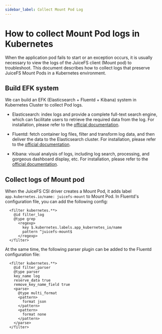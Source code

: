 ```yaml
---
sidebar_label: Collect Mount Pod Log
---
```


# How to collect Mount Pod logs in Kubernetes

When the application pod fails to start or an exception occurs, it is usually necessary to view the logs of the JuiceFS client (Mount pod) to troubleshoot. 
This document describes how to collect logs that preserve JuiceFS Mount Pods in a Kubernetes environment.

## Build EFK system

We can build an EFK (Elasticsearch + Fluentd + Kibana) system in Kubernetes Cluster to collect Pod logs. 

- Elasticsearch: index logs and provide a complete full-text search engine, which can facilitate users to retrieve the required data from the log. For installation, please refer to the [official documentation](https://www.elastic.co/guide/en/elasticsearch/reference/current/install-elasticsearch.html).

- Fluentd: fetch container log files, filter and transform log data, and then deliver the data to the Elasticsearch cluster. For installation, please refer to the [official documentation](https://docs.fluentd.org/installation).

- Kibana: visual analysis of logs, including log search, processing, and gorgeous dashboard display, etc. For installation, please refer to the [official documentation](https://www.elastic.co/guide/en/elasticsearch/reference/current/install-elasticsearch.html).

## Collect logs of Mount pod 

When the JuiceFS CSI driver creates a Mount Pod, it adds label `app.kubernetes.io/name: juicefs-mount` to Mount Pod. In Fluentd's configuration file, you can add the following config:

```
  <filter kubernetes.**>
    @id filter_log
    @type grep
      <regexp>
        key $.kubernetes.labels.app_kubernetes_io/name
        pattern ^juicefs-mount$
      </regexp>
  </filter>
```

At the same time, the following parser plugin can be added to the Fluentd configuration file:

```
  <filter kubernetes.**>
    @id filter_parser
    @type parser                
    key_name log               
    reserve_data true         
    remove_key_name_field true  
    <parse>
      @type multi_format
      <pattern>
        format json
      </pattern>
      <pattern>
        format none
      </pattern>
    </parse>
  </filter>
```
